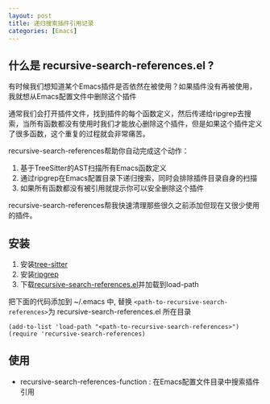 ```yaml
---
layout: post
title: 递归搜索插件引用记录
categories: [Emacs]
---
```


## 什么是 recursive-search-references.el ?
有时候我们想知道某个Emacs插件是否依然在被使用？如果插件没有再被使用，我就想从Emacs配置文件中删除这个插件

通常我们会打开插件文件，找到插件的每个函数定义，然后传递给ripgrep去搜索，当所有函数都没有使用时我们才能放心删除这个插件，但是如果这个插件定义了很多函数，这个重复的过程就会非常痛苦。

recursive-search-references帮助你自动完成这个动作：
1. 基于TreeSitter的AST扫描所有Emacs函数定义
2. 通过ripgrep在Emacs配置目录下递归搜索，同时会排除插件目录自身的扫描
3. 如果所有函数都没有被引用就提示你可以安全删除这个插件

recursive-search-references帮我快速清理那些很久之前添加但现在又很少使用的插件。

## 安装
1. 安装[tree-sitter](https://emacs-tree-sitter.github.io/installation/)
2. 安装[ripgrep](https://github.com/BurntSushi/ripgrep)
3. 下载[recursive-search-references.el](https://github.com/manateelazycat/recursive-search-references)并加载到load-path

把下面的代码添加到 ~/.emacs 中, 替换 ```<path-to-recursive-search-references>```为 recursive-search-references.el 所在目录
```Elisp
(add-to-list 'load-path "<path-to-recursive-search-references>")
(require 'recursive-search-references)
```

## 使用
* recursive-search-references-function : 在Emacs配置文件目录中搜索插件引用
